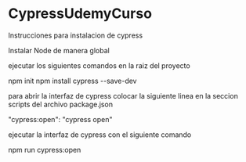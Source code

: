 # CypressUdemyCurso
 
Instrucciones para instalacion de cypress

Instalar Node de manera global

ejecutar los siguientes comandos en la raiz del proyecto

npm init 
npm install cypress --save-dev

para abrir la interfaz de cypress colocar la siguiente linea en la seccion scripts del archivo package.json

"cypress:open": "cypress open"

ejecutar la interfaz de cypress con el siguiente comando

npm run cypress:open